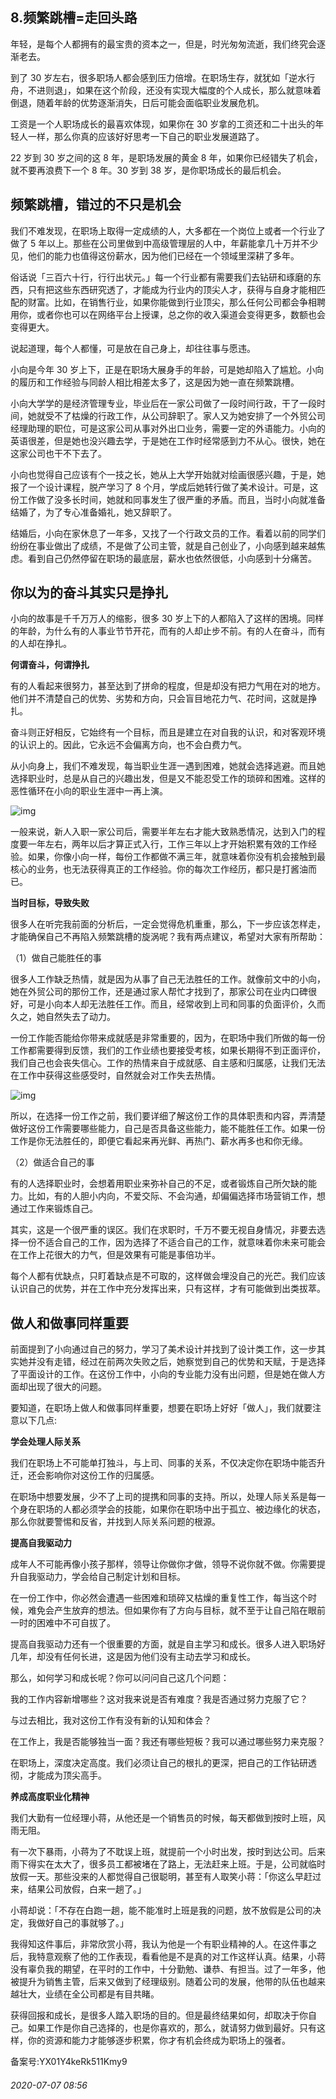 ## 8.频繁跳槽=走回头路
年轻，是每个人都拥有的最宝贵的资本之一，但是，时光匆匆流逝，我们终究会逐渐老去。


到了 30 岁左右，很多职场人都会感到压力倍增。在职场生存，就犹如「逆水行舟，不进则退」，如果在这个阶段，还没有实现大幅度的个人成长，那么就意味着倒退，随着年龄的优势逐渐消失，日后可能会面临职业发展危机。


工资是一个人职场成长的最喜欢体现，如果你在 30 岁拿的工资还和二十出头的年轻人一样，那么你真的应该好好思考一下自己的职业发展道路了。


22 岁到 30 岁之间的这 8 年，是职场发展的黄金 8 年，如果你已经错失了机会，就不要再浪费下一个 8 年。30 岁到 38 岁，是你职场成长的最后机会。


**频繁跳槽，错过的不只是机会**
-----------------


我们不难发现，在职场上取得一定成绩的人，大多都在一个岗位上或者一个行业了做了 5 年以上。那些在公司里做到中高级管理层的人中，年薪能拿几十万并不少见，他们的能力也值得这份薪水，因为他们已经在一个领域里深耕了多年。


俗话说「三百六十行，行行出状元。」每一个行业都有需要我们去钻研和琢磨的东西，只有把这些东西研究透了，才能成为行业内的顶尖人才，获得与自身才能相匹配的财富。比如，在销售行业，如果你能做到行业顶尖，那么任何公司都会争相聘用你，或者你也可以在网络平台上授课，总之你的收入渠道会变得更多，数额也会变得更大。


说起道理，每个人都懂，可是放在自己身上，却往往事与愿违。


小向是今年 30 岁上下，正是在职场大展身手的年龄，可是她却陷入了尴尬。小向的履历和工作经验与同龄人相比相差太多了，这是因为她一直在频繁跳槽。


小向大学学的是经济管理专业，毕业后在一家公司做了一段时间行政，干了一段时间，她就受不了枯燥的行政工作，从公司辞职了。家人又为她安排了一个外贸公司经理助理的职位，可是这家公司从事对外出口业务，需要一定的外语能力。小向的英语很差，但是她也没兴趣去学，于是她在工作时经常感到力不从心。很快，她在这家公司也干不下去了。


小向也觉得自己应该有个一技之长，她从上大学开始就对绘画很感兴趣，于是，她报了一个设计课程，脱产学习了 8 个月，学成后她转行做了美术设计。可是，这份工作做了没多长时间，她就和同事发生了很严重的矛盾。而且，当时小向就准备结婚了，为了专心准备婚礼，她又辞职了。


结婚后，小向在家休息了一年多，又找了一个行政文员的工作。看着以前的同学们纷纷在事业做出了成绩，不是做了公司主管，就是自己创业了，小向感到越来越焦虑。看到自己仍然停留在职场的最底层，薪水也依然很低，小向感到十分痛苦。


**你以为的奋斗其实只是挣扎**
----------------


小向的故事是千千万万人的缩影，很多 30 岁上下的人都陷入了这样的困境。同样的年龄，为什么有的人事业节节开花，而有的人却止步不前。有的人在奋斗，而有的人却在挣扎。


**何谓奋斗，何谓挣扎**


有的人看起来很努力，甚至达到了拼命的程度，但是却没有把力气用在对的地方。他们并不清楚自己的优势、劣势和方向，只会盲目地花力气、花时间，这就是挣扎。


奋斗则正好相反，它始终有一个目标，而且是建立在对自我的认识，和对客观环境的认识上的。因此，它永远不会偏离方向，也不会白费力气。


从小向身上，我们不难发现，每当职业生涯一遇到困难，她就会选择逃避。而且她选择职业时，总是从自己的兴趣出发，但是又不能忍受工作的琐碎和困难。这样的恶性循环在小向的职业生涯中一再上演。


![img](https://pic4.zhimg.com/v2-bd34e51b1d3ec0e502cd05925d12ad07.webp)

  



一般来说，新人入职一家公司后，需要半年左右才能大致熟悉情况，达到入门的程度要一年左右，两年以后才算正式入行，工作三年以上才开始积累有效的工作经验。如果，你像小向一样，每份工作都做不满三年，就意味着你没有机会接触到最核心的业务，也无法获得真正的工作经验。你的每次工作经历，都只是打酱油而已。


**当时目标，导致失败**


很多人在听完我前面的分析后，一定会觉得危机重重，那么，下一步应该怎样走，才能确保自己不再陷入频繁跳槽的旋涡呢？我有两点建议，希望对大家有所帮助：


（1）做自己能胜任的事


很多人工作缺乏热情，就是因为从事了自己无法胜任的工作。就像前文中的小向，她在外贸公司的那份工作，还是通过家人帮忙才找到了，那家公司在业内口碑很好，可是小向本人却无法胜任工作。而且，经常收到上司和同事的负面评价，久而久之，她自然失去了动力。


一份工作能否能给你带来成就感是非常重要的，因为，在职场中我们所做的每一份工作都需要得到反馈，我们的工作业绩也要接受考核，如果长期得不到正面评价，我们自己也会丧失信心。工作的热情来自于成就感、自主感和归属感，让我们无法在工作中获得这些感受时，自然就会对工作失去热情。


![img](https://pic1.zhimg.com/v2-590a347c4268cb0a4f791ddd25fb556a.webp)

所以，在选择一份工作之前，我们要详细了解这份工作的具体职责和内容，弄清楚做好这份工作需要哪些能力，自己是否具备这些能力，能不能胜任工作。如果一份工作是你无法胜任的，即便它看起来再光鲜、再热门、薪水再多也和你无缘。


（2）做适合自己的事


有的人选择职业时，会想着用职业来弥补自己的不足，或者锻炼自己所欠缺的能力。比如，有的人胆小内向，不爱交际、不会沟通，却偏偏选择市场营销工作，想通过工作来锻炼自己。


其实，这是一个很严重的误区。我们在求职时，千万不要无视自身情况，非要去选择一份不适合自己的工作，因为选择了不适合自己的工作，就意味着你未来可能会在工作上花很大的力气，但是效果有可能是事倍功半。


每个人都有优缺点，只盯着缺点是不可取的，这样做会埋没自己的光芒。我们应该认识自己的优势，并在工作中充分发挥出来，只有这样，才有可能做到出类拔萃。


**做人和做事同样重要**
-------------


前面提到了小向通过自己的努力，学习了美术设计并找到了设计类工作，这一步其实她并没有走错，经过在前两次失败之后，她察觉到自己的优势和天赋，于是选择了平面设计的工作。在这份工作中，小向的专业能力没有出问题，但是她在做人方面却出现了很大的问题。


要知道，在职场上做人和做事同样重要，想要在职场上好好「做人」，我们就要注意以下几点:


**学会处理人际关系**


我们在职场上不可能单打独斗，与上司、同事的关系，不仅决定你在职场中能否升迁，还会影响你对这份工作的归属感。


在职场中想要发展，少不了上司的提携和同事的支持。所以，处理人际关系是每一个身在职场的人都必须学会的技能，如果你在职场中出于孤立、被边缘化的状态，那么你就要警惕和反省，并找到人际关系问题的根源。


**提高自我驱动力**


成年人不可能再像小孩子那样，领导让你做你才做，领导不说你就不做。你需要提升自我驱动力，学会给自己制定计划和目标。


在一份工作中，你必然会遭遇一些困难和琐碎又枯燥的重复性工作，每当这个时候，难免会产生放弃的想法。但如果你有了方向与目标，就不至于让自己陷在眼前一时的困难中不可自拔了。


提高自我驱动力还有一个很重要的方面，就是自主学习和成长。很多人进入职场好几年，却没有任何长进，这是因为他们没有主动去学习和成长。


那么，如何学习和成长呢？你可以问问自己这几个问题：


我的工作内容新增哪些？这对我来说是否有难度？我是否通过努力克服了它？


与过去相比，我对这份工作有没有新的认知和体会？ 


在工作上，我是否能够独当一面？我还有哪些短板？我可以通过哪些努力来克服？


在职场上，深度决定高度。我们必须让自己的根扎的更深，把自己的工作钻研透彻，才能成为顶尖高手。


**养成高度职业化精神**


我们大勤有一位经理小蒋，从他还是一个销售员的时候，每天都做到按时上班，风雨无阻。


有一次下暴雨，小蒋为了不耽误上班，就提前一个小时出发，按时到达公司。后来雨下得实在太大了，很多员工都被堵在了路上，无法赶来上班。于是，公司就临时放假一天。那些没来的人都觉得自己很聪明，甚至有人取笑小蒋：「你这么早赶过来，结果公司放假，白来一趟了。」


小蒋却说：「不存在白跑一趟，能不能准时上班是我的问题，放不放假是公司的决定，我做好自己的事就够了。」


我得知这件事后，非常欣赏小蒋，我认为他是一个有职业精神的人。在这件事之后，我特意观察了他的工作表现，看看他是不是真的对工作这样认真。结果，小蒋没有辜负我的期望，在平时的工作中，十分勤勉、谦恭、有担当。过了一年多，他被提升为销售主管，后来又做到了经理级别。随着公司的发展，他带的队伍也越来越壮大，业绩在全公司都是有目共睹。


获得回报和成长，是很多人踏入职场的目的。但是最终结果如何，却取决于你自己。如果工作是你自己选择的，也是你喜欢的，那么，就请努力做到最好。只有这样，你的资源和能力才能够逐步积累，你才有机会终成为职场上的强者。


备案号:YX01Y4keRk511Kmy9


###### 2020-07-07 08:56
